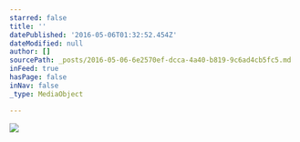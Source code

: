 ```yaml
---
starred: false
title: ''
datePublished: '2016-05-06T01:32:52.454Z'
dateModified: null
author: []
sourcePath: _posts/2016-05-06-6e2570ef-dcca-4a40-b819-9c6ad4cb5fc5.md
inFeed: true
hasPage: false
inNav: false
_type: MediaObject

---
```

![](https://the-grid-user-content.s3-us-west-2.amazonaws.com/6e39c2f9-8fcd-482d-b603-921a15a888a6.jpg)